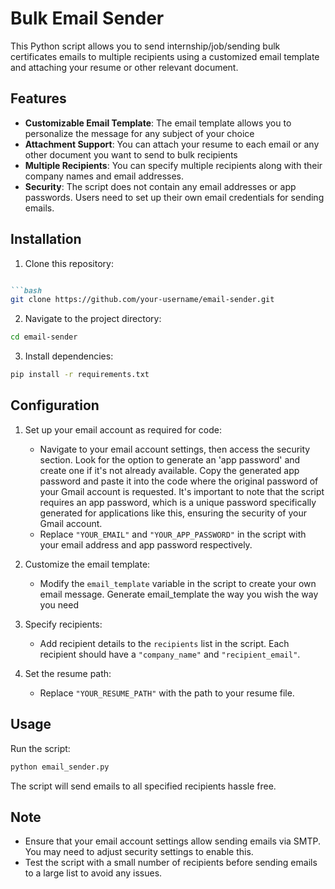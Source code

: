 

# Bulk Email Sender 

This Python script allows you to send internship/job/sending bulk certificates  emails to multiple recipients using a customized email template and attaching your resume or other relevant document.

## Features

- **Customizable Email Template**: The email template allows you to personalize the message for any subject of your choice 
- **Attachment Support**: You can attach your resume to each email or any other document you want to send to bulk recipients
- **Multiple Recipients**: You can specify multiple recipients along with their company names and email addresses.
- **Security**: The script does not contain any email addresses or app passwords. Users need to set up their own email credentials for sending emails.


## Installation


1. Clone this repository:
 ```markdown

```bash
git clone https://github.com/your-username/email-sender.git
```

2. Navigate to the project directory:

```bash
cd email-sender
```

3. Install dependencies:

```bash
pip install -r requirements.txt
```

## Configuration

1. Set up your email account as required for code:
   - Navigate to your email account settings, then access the security section. Look for the option to generate an 'app password' and create one if it's not already available. Copy the generated app password and paste it into the code where the original password of your Gmail account is requested. It's important to note that the script requires an app password, which is a unique password specifically generated for applications like this, ensuring the security of your Gmail account.
   - Replace `"YOUR_EMAIL"` and `"YOUR_APP_PASSWORD"` in the script with your email address and app password respectively.

2. Customize the email template:
   - Modify the `email_template` variable in the script to create your own email message. Generate email_template the way you wish the way you need

3. Specify recipients:
   - Add recipient details to the `recipients` list in the script. Each recipient should have a `"company_name"` and `"recipient_email"`.

4. Set the resume path:
   - Replace `"YOUR_RESUME_PATH"` with the path to your resume file.

## Usage

Run the script:

```bash
python email_sender.py
```

The script will send emails to all specified recipients hassle free.

## Note

- Ensure that your email account settings allow sending emails via SMTP. You may need to adjust security settings to enable this.
- Test the script with a small number of recipients before sending emails to a large list to avoid any issues.

```

